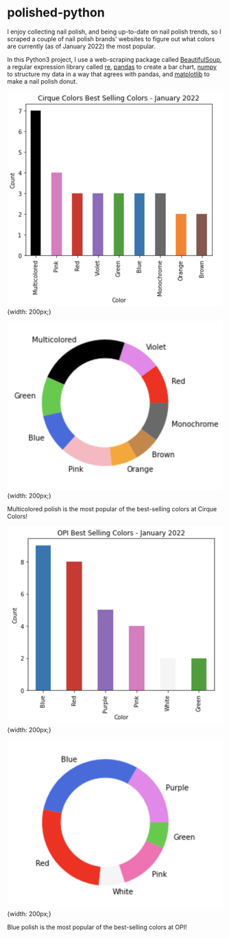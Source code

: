 # polished-python

I enjoy collecting nail polish, and being up-to-date on nail polish trends, so I scraped a couple of nail polish brands' websites to figure out what colors are currently (as of January 2022) the most popular.

In this Python3 project, I use a web-scraping package called [BeautifulSoup](https://www.crummy.com/software/BeautifulSoup/bs4/doc/), a regular expression library called [re](https://docs.python.org/3/library/re.html), [pandas](https://pandas.pydata.org/docs/user_guide/index.html) to create a bar chart, [numpy](https://numpy.org/doc/stable/numpy-user.pdf) to structure my data in a way that agrees with pandas, and [matplotlib](https://matplotlib.org/stable/users/index) to make a nail polish donut.


![Cirque Bar Chart](https://github.com/msmarroquin/polished-python/blob/main/Cirque%20Bar%20Chart.png){width: 200px;}

![Cirque Donut](https://github.com/msmarroquin/polished-python/blob/main/Cirque%20Donut.png){width: 200px;}

Multicolored polish is the most popular of the best-selling colors at Cirque Colors!

![OPI Bar Chart](https://github.com/msmarroquin/polished-python/blob/main/OPI%20Bar%20Chart.png){width: 200px;}

![Opi Donut](https://github.com/msmarroquin/polished-python/blob/main/OPI%20Donut.png){width: 200px;}

Blue polish is the most popular of the best-selling colors at OPI!